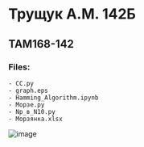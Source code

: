 # Трущук А.М. 142Б
## TAM168-142
### Files:
    - CC.py
    - graph.eps
    - Hamming_Algorithm.ipynb
    - Морзе.py
    - Np_в_N10.py
    - Морзянка.xlsx
![image](https://ru-static.z-dn.net/files/df4/a4ff8957afd514d647566397fc7d7536.png)
    
    
